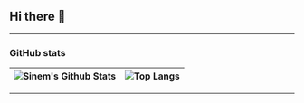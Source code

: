 ## Hi there 👋


---

### GitHub stats

![Sinem's Github Stats](https://github-readme-stats.vercel.app/api?username=sinemyildizbekiroglu&theme=aura&show_icons=true&line_height=27&count_private=true&title_color=87d440&text_color=c9cacc&icon_color=2bbc8a&bg_color=0e1117) | ![Top Langs](https://github-readme-stats.vercel.app/api/top-langs/?username=sinemyildizbekiroglu&layout=compact&hide=java,html&title_color=87d440&text_color=c9cacc&icon_color=2bbc8a&bg_color=0e1117)
| ----------- | ------------ |

---
